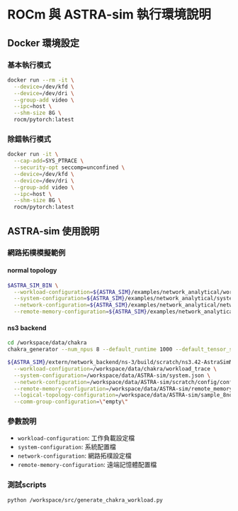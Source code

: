 # ROCm 與 ASTRA-sim 執行環境說明

## Docker 環境設定

### 基本執行模式
```bash
docker run --rm -it \
  --device=/dev/kfd \
  --device=/dev/dri \
  --group-add video \
  --ipc=host \
  --shm-size 8G \
  rocm/pytorch:latest
```

### 除錯執行模式
```bash
docker run -it \
  --cap-add=SYS_PTRACE \
  --security-opt seccomp=unconfined \
  --device=/dev/kfd \
  --device=/dev/dri \
  --group-add video \
  --ipc=host \
  --shm-size 8G \
  rocm/pytorch:latest
```

## ASTRA-sim 使用說明

### 網路拓樸模擬範例
#### normal topology
```bash
$ASTRA_SIM_BIN \
  --workload-configuration=${ASTRA_SIM}/examples/network_analytical/workload/AllReduce_1MB \
  --system-configuration=${ASTRA_SIM}/examples/network_analytical/system.json \
  --network-configuration=${ASTRA_SIM}/examples/network_analytical/network.yml \
  --remote-memory-configuration=${ASTRA_SIM}/examples/network_analytical/remote_memory.json
```

#### ns3 backend
```bash
cd /workspace/data/chakra
chakra_generator --num_npus 8 --default_runtime 1000 --default_tensor_size 1024 --default_comm_size 4096

${ASTRA_SIM}/extern/network_backend/ns-3/build/scratch/ns3.42-AstraSimNetwork-default \
  --workload-configuration=/workspace/data/chakra/workload_trace \
  --system-configuration=/workspace/data/ASTRA-sim/system.json \
  --network-configuration=/workspace/data/ASTRA-sim/scratch/config/config.txt \
  --remote-memory-configuration=/workspace/data/ASTRA-sim/remote_memory.json \
  --logical-topology-configuration=/workspace/data/ASTRA-sim/sample_8nodes_1D.json \
  --comm-group-configuration=\"empty\"
```

### 參數說明
- `workload-configuration`: 工作負載設定檔
- `system-configuration`: 系統配置檔
- `network-configuration`: 網路拓樸設定檔
- `remote-memory-configuration`: 遠端記憶體配置檔

### 測試scripts

```bash
python /workspace/src/generate_chakra_workload.py
```
